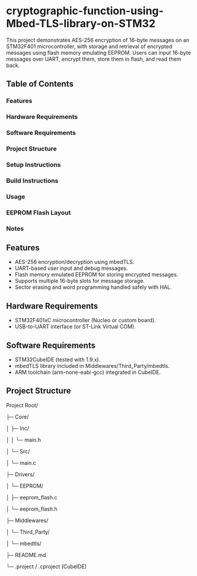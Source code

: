 # cryptographic-function-using-Mbed-TLS-library-on-STM32
This project demonstrates AES-256 encryption of 16-byte messages on an STM32F401 microcontroller, with storage and retrieval 
of encrypted messages using flash memory emulating EEPROM. Users can input 16-byte messages over UART, encrypt them, store them in flash, and read them back.

## Table of Contents

### Features
### Hardware Requirements
### Software Requirements
### Project Structure
### Setup Instructions
### Build Instructions
### Usage
### EEPROM Flash Layout
### Notes

## Features

- AES-256 encryption/decryption using mbedTLS.
- UART-based user input and debug messages.
- Flash memory emulated EEPROM for storing encrypted messages.
- Supports multiple 16-byte slots for message storage.
- Sector erasing and word programming handled safely with HAL.

## Hardware Requirements

- STM32F401xC microcontroller (Nucleo or custom board).
- USB-to-UART interface (or ST-Link Virtual COM).


## Software Requirements

- STM32CubeIDE (tested with 1.9.x).
- mbedTLS library included in Middlewares/Third_Party/mbedtls.
- ARM toolchain (arm-none-eabi-gcc) integrated in CubeIDE.

## Project Structure

Project Root/

├─ Core/

│  ├─ Inc/

│  │  └─ main.h

│  └─ Src/

│     └─ main.c

├─ Drivers/

│  └─ EEPROM/

│     ├─ eeprom_flash.c

│     └─ eeprom_flash.h

├─ Middlewares/

│  └─ Third_Party/

│     └─ mbedtls/

├─ README.md

└─ .project / .cproject (CubeIDE)
